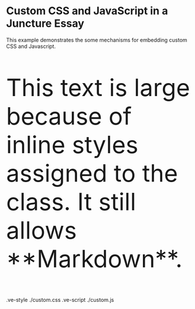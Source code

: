 # Custom CSS and JavaScript in a Juncture Essay
This example demonstrates the some mechanisms for embedding custom CSS and Javascript.

<style>
    .bigText {
        font-size: 4rem;
    }
</style>

<p class='bigText' markdown>
This text is large because of inline styles assigned to the class. It still allows **Markdown**.
</p>

.ve-style ./custom.css
.ve-script ./custom.js


